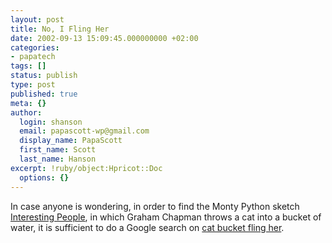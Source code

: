 ```yaml
---
layout: post
title: No, I Fling Her
date: 2002-09-13 15:09:45.000000000 +02:00
categories:
- papatech
tags: []
status: publish
type: post
published: true
meta: {}
author:
  login: shanson
  email: papascott-wp@gmail.com
  display_name: PapaScott
  first_name: Scott
  last_name: Hanson
excerpt: !ruby/object:Hpricot::Doc
  options: {}
---
```

<p>In case anyone is wondering, in order to find the Monty Python sketch <a href="http://www.montypython.net/scripts/interest.php">Interesting People</a>, in which Graham Chapman throws a cat into a bucket of water, it is sufficient to do a Google search on <a href="http://www.google.com/search?q=cat bucket fling her&amp;start=0&amp;start=0">cat bucket fling her</a>.</p>
